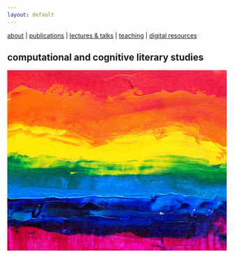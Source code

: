 ```yaml
---
layout: default
---
```



[about](about.md)  |  [publications](publications.md)  |  [lectures & talks](lectures_talks.md)  |  [teaching](teaching.md) | [digital resources](dig_res.md)

## computational and cognitive literary studies

![colors](./assets/img/steve-johnson-JLfem8ViKVA-unsplash.jpg)

